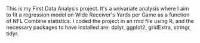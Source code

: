 This is my First Data Analysis project. It's a univariate analysis where I aim to fit a regression model on Wide Receiver's Yards per Game as a function of NFL Combine statistics. 
I coded the project in an rmd file using R, and the necessary packages to have installed are: dplyr, ggplot2, gridExtra, stringr, tidyr.
